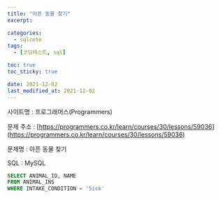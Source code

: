 ```yaml
---
title: "아픈 동물 찾기"
excerpt:

categories:
  - sqlcote
tags:
  - [코딩테스트, sql]

toc: true
toc_sticky: true

date: 2021-12-02
last_modified_at: 2021-12-02
---
```


사이트명 : 프로그래머스(Programmers)

문제 주소 : [https://programmers.co.kr/learn/courses/30/lessons/59036](https://programmers.co.kr/learn/courses/30/lessons/59036)

문제명 : 아픈 동물 찾기

SQL : MySQL

```sql
SELECT ANIMAL_ID, NAME
FROM ANIMAL_INS
WHERE INTAKE_CONDITION = 'Sick'
```
